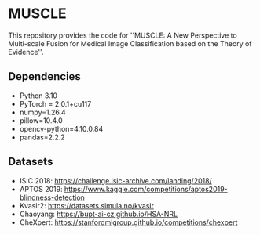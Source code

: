 # MUSCLE

This repository provides the code for  ''MUSCLE: A New Perspective to Multi-scale Fusion for Medical Image Classification based on the Theory of Evidence''.


## Dependencies

* Python 3.10
* PyTorch = 2.0.1+cu117
* numpy=1.26.4
* pillow=10.4.0
* opencv-python=4.10.0.84
* pandas=2.2.2


## Datasets

* ISIC 2018: https://challenge.isic-archive.com/landing/2018/
* APTOS 2019: https://www.kaggle.com/competitions/aptos2019-blindness-detection
* Kvasir2: https://datasets.simula.no/kvasir
* Chaoyang: https://bupt-ai-cz.github.io/HSA-NRL
* CheXpert: https://stanfordmlgroup.github.io/competitions/chexpert

